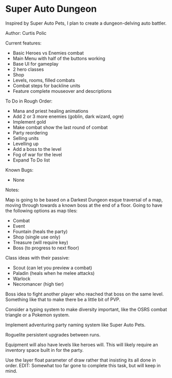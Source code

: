 # Super Auto Dungeon
Inspired by Super Auto Pets, I plan to create a dungeon-delving auto battler.

Author: Curtis Polic

Current features:
- Basic Heroes vs Enemies combat
- Main Menu with half of the buttons working
- Base UI for gameplay
- 2 hero classes
- Shop
- Levels, rooms, filled combats
- Combat steps for backline units
- Feature complete mouseover and descriptions

To Do in Rough Order:
- Mana and priest healing animations
- Add 2 or 3 more enemies (goblin, dark wizard, ogre)
- Implement gold
- Make combat show the last round of combat
- Party reordering
- Selling units
- Levelling up
- Add a boss to the level
- Fog of war for the level
- Expand To Do list

Known Bugs:
- None

Notes:

Map is going to be based on a Darkest Dungeon esque traversal of a map, moving through towards a known boss at the end of a floor. 
Going to have the following options as map tiles:
- Combat
- Event
- Fountain (heals the party)
- Shop (single use only)
- Treasure (will require key)
- Boss (to progress to next floor)

Class ideas with their passive:
- Scout (can let you preview a combat)
- Paladin (heals when he melee attacks)
- Warlock
- Necromancer (high tier)

Boss idea to fight another player who reached that boss on the same level. Something like that to make there be a little bit of PVP.

Consider a typing system to make diversity important, like the OSRS combat triangle or a Pokemon system.

Implement adventuring party naming system like Super Auto Pets.

Roguelite persistent upgrades between runs.

Equipment will also have levels like heroes will. This will likely require an inventory space built in for the party.

Use the layer float parameter of draw rather that insisting its all done in order.
EDIT: Somewhat too far gone to complete this task, but will keep in mind.